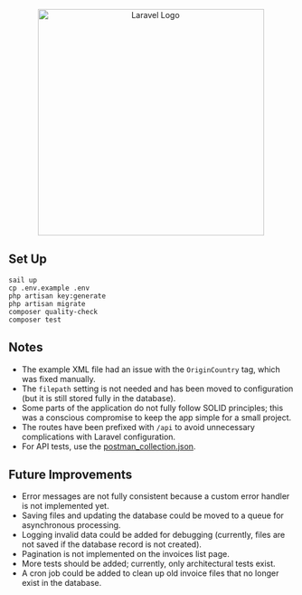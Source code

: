 <p align="center"><a href="https://laravel.com" target="_blank"><img src="https://raw.githubusercontent.com/laravel/art/master/logo-lockup/5%20SVG/2%20CMYK/1%20Full%20Color/laravel-logolockup-cmyk-red.svg" width="400" alt="Laravel Logo"></a></p>

## Set Up
```shell
sail up
cp .env.example .env
php artisan key:generate
php artisan migrate
composer quality-check
composer test
```

## Notes
- The example XML file had an issue with the `OriginCountry` tag, which was fixed manually.
- The `filepath` setting is not needed and has been moved to configuration (but it is still stored fully in the database).
- Some parts of the application do not fully follow SOLID principles; this was a conscious compromise to keep the app simple for a small project.
- The routes have been prefixed with `/api` to avoid unnecessary complications with Laravel configuration.
- For API tests, use the [postman_collection.json](postman_collection.json).

## Future Improvements
- Error messages are not fully consistent because a custom error handler is not implemented yet.
- Saving files and updating the database could be moved to a queue for asynchronous processing.
- Logging invalid data could be added for debugging (currently, files are not saved if the database record is not created).
- Pagination is not implemented on the invoices list page.
- More tests should be added; currently, only architectural tests exist.
- A cron job could be added to clean up old invoice files that no longer exist in the database.
